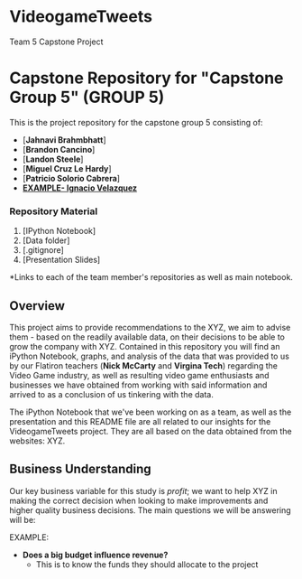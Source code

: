 # VideogameTweets
Team 5 Capstone Project
# Capstone Repository for "Capstone Group 5" (GROUP 5)

This is the project repository for the capstone group 5 consisting of:

- [**Jahnavi Brahmbhatt**]
- [**Brandon Cancino**]
- [**Landon Steele**]
- [**Miguel Cruz Le Hardy**]
- [**Patricio Solorio Cabrera**]
- [**EXAMPLE- Ignacio Velazquez**](https://github.com/Brandon-Meyer0/git-dat-money/tree/Nacho)

### Repository Material

1) [IPython Notebook]
2) [Data folder]
3) [.gitignore]
3) [Presentation Slides]

*Links to each of the team member's repositories as well as main notebook.

## Overview

This project aims to provide recommendations to the XYZ, we aim to advise them - based on the readily available data, on their decisions to be able to grow the company with XYZ. Contained in this repository you will find an iPython Notebook, graphs, and analysis of the data that was provided to us by our Flatiron teachers (**Nick McCarty** and **Virgina Tech**) regarding the Video Game industry, as well as resulting video game enthusiasts and businesses we have obtained from working with said information and arrived to as a conclusion of us tinkering with the data.

The iPython Notebook that we've been working on as a team, as well as the presentation and this README file are all related to our insights for the VideogameTweets project. They are all based on the data obtained from the websites: XYZ.


## Business Understanding

Our key business variable for this study is *profit*; we want to help XYZ in making the correct decision when looking to make improvements and higher quality business decisions. 
The main questions we will be answering will be:

EXAMPLE:
- **Does a big budget influence revenue?** 
  - This is to know the funds they should allocate to the project




